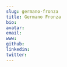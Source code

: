 ```yaml
---
slug: germano-fronza
title: Germano Fronza
bio:
avatar:
email:
www:
github:
linkedin:
twitter:
---
```

